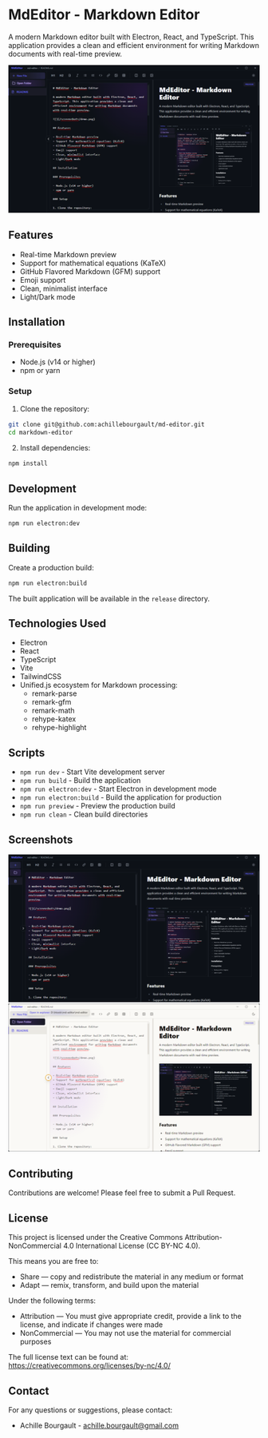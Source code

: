 # MdEditor - Markdown Editor

A modern Markdown editor built with Electron, React, and TypeScript. This application provides a clean and efficient environment for writing Markdown documents with real-time preview.

![](/screenshots/demo.png)

## Features

- Real-time Markdown preview
- Support for mathematical equations (KaTeX)
- GitHub Flavored Markdown (GFM) support
- Emoji support
- Clean, minimalist interface
- Light/Dark mode

## Installation

### Prerequisites

- Node.js (v14 or higher)
- npm or yarn

### Setup

1. Clone the repository:
```bash
git clone git@github.com:achillebourgault/md-editor.git
cd markdown-editor
```

2. Install dependencies:
```bash
npm install
```

## Development

Run the application in development mode:
```bash
npm run electron:dev
```

## Building

Create a production build:
```bash
npm run electron:build
```
The built application will be available in the `release` directory.

## Technologies Used

- Electron
- React
- TypeScript
- Vite
- TailwindCSS
- Unified.js ecosystem for Markdown processing:
  - remark-parse
  - remark-gfm
  - remark-math
  - rehype-katex
  - rehype-highlight

## Scripts

- `npm run dev` - Start Vite development server
- `npm run build` - Build the application
- `npm run electron:dev` - Start Electron in development mode
- `npm run electron:build` - Build the application for production
- `npm run preview` - Preview the production build
- `npm run clean` - Clean build directories

## Screenshots

![](/screenshots/dark.png)
![](/screenshots/light.png)

## Contributing

Contributions are welcome! Please feel free to submit a Pull Request.

## License

This project is licensed under the Creative Commons Attribution-NonCommercial 4.0 International License (CC BY-NC 4.0).

This means you are free to:
- Share — copy and redistribute the material in any medium or format
- Adapt — remix, transform, and build upon the material

Under the following terms:
- Attribution — You must give appropriate credit, provide a link to the license, and indicate if changes were made
- NonCommercial — You may not use the material for commercial purposes

The full license text can be found at: https://creativecommons.org/licenses/by-nc/4.0/

## Contact

For any questions or suggestions, please contact:
- Achille Bourgault - achille.bourgault@gmail.com